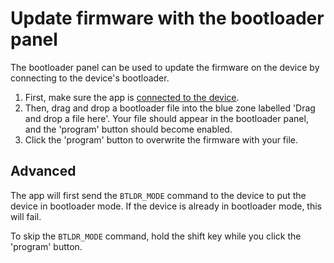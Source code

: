 # Update firmware with the bootloader panel

The bootloader panel can be used to update the firmware on the device by connecting to the device's bootloader.

1. First, make sure the app is [connected to the device](../index.md#connect-to-the-device).
1. Then, drag and drop a bootloader file into the blue zone labelled 'Drag and drop a file here'. Your file should appear in the bootloader panel, and the 'program' button should become enabled.
1. Click the 'program' button to overwrite the firmware with your file.

## Advanced

The app will first send the `BTLDR_MODE` command to the device to put the device in bootloader mode. If the device is already in bootloader mode, this will fail. 

To skip the `BTLDR_MODE` command, hold the shift key while you click the 'program' button.
